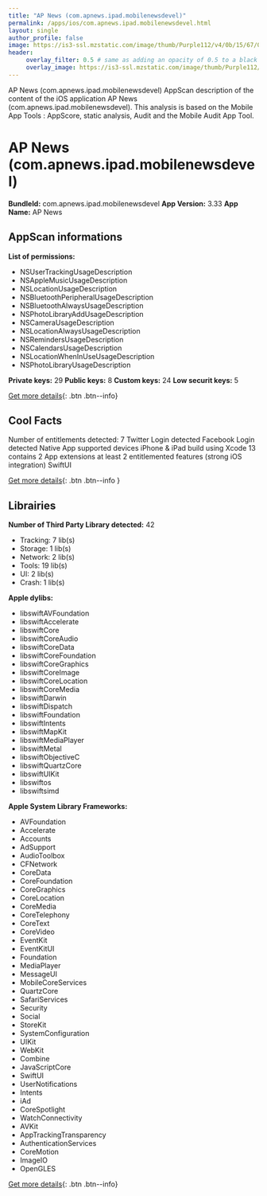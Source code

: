 ```yaml
---
title: "AP News (com.apnews.ipad.mobilenewsdevel)"
permalink: /apps/ios/com.apnews.ipad.mobilenewsdevel.html
layout: single
author_profile: false
image: https://is3-ssl.mzstatic.com/image/thumb/Purple112/v4/0b/15/67/0b1567f4-e846-f0e1-2864-74859ae13e3d/AppIcon-0-0-1x_U007emarketing-0-0-0-7-0-0-sRGB-0-0-0-GLES2_U002c0-512MB-85-220-0-0.png/512x512bb.jpg
header: 
     overlay_filter: 0.5 # same as adding an opacity of 0.5 to a black background
     overlay_image: https://is3-ssl.mzstatic.com/image/thumb/Purple112/v4/0b/15/67/0b1567f4-e846-f0e1-2864-74859ae13e3d/AppIcon-0-0-1x_U007emarketing-0-0-0-7-0-0-sRGB-0-0-0-GLES2_U002c0-512MB-85-220-0-0.png/512x512bb.jpg
---
```

AP News (com.apnews.ipad.mobilenewsdevel) AppScan description of the content of the iOS application AP News (com.apnews.ipad.mobilenewsdevel). This analysis is based on the Mobile App Tools : AppScore, static analysis, Audit and the Mobile Audit App Tool.

# AP News (com.apnews.ipad.mobilenewsdevel)

**BundleId:** com.apnews.ipad.mobilenewsdevel
**App Version:** 3.33
**App Name:** AP News


## AppScan informations 

**List of permissions:** 
- NSUserTrackingUsageDescription
- NSAppleMusicUsageDescription
- NSLocationUsageDescription
- NSBluetoothPeripheralUsageDescription
- NSBluetoothAlwaysUsageDescription
- NSPhotoLibraryAddUsageDescription
- NSCameraUsageDescription
- NSLocationAlwaysUsageDescription
- NSRemindersUsageDescription
- NSCalendarsUsageDescription
- NSLocationWhenInUseUsageDescription
- NSPhotoLibraryUsageDescription
  
  
**Private keys:** 29
**Public keys:** 8
**Custom keys:** 24
**Low securit keys:** 5
  
[Get more details](/pricing.html){: .btn .btn--info}

## Cool Facts

Number of entitlements detected: 7
Twitter Login detected
Facebook Login detected
Native App
supported devices iPhone & iPad
build using Xcode 13
contains 2 App extensions
at least 2 entitlemented features (strong iOS integration)
SwiftUI
  
[Get more details](/pricing.html){: .btn .btn--info }

## Librairies 
**Number of Third Party Library detected:** 42
- Tracking: 7 lib(s)
- Storage: 1 lib(s)
- Network: 2 lib(s)
- Tools: 19 lib(s)
- UI: 2 lib(s)
- Crash: 1 lib(s)


**Apple dylibs:**
- libswiftAVFoundation
- libswiftAccelerate
- libswiftCore
- libswiftCoreAudio
- libswiftCoreData
- libswiftCoreFoundation
- libswiftCoreGraphics
- libswiftCoreImage
- libswiftCoreLocation
- libswiftCoreMedia
- libswiftDarwin
- libswiftDispatch
- libswiftFoundation
- libswiftIntents
- libswiftMapKit
- libswiftMediaPlayer
- libswiftMetal
- libswiftObjectiveC
- libswiftQuartzCore
- libswiftUIKit
- libswiftos
- libswiftsimd


**Apple System Library Frameworks:**
- AVFoundation
- Accelerate
- Accounts
- AdSupport
- AudioToolbox
- CFNetwork
- CoreData
- CoreFoundation
- CoreGraphics
- CoreLocation
- CoreMedia
- CoreTelephony
- CoreText
- CoreVideo
- EventKit
- EventKitUI
- Foundation
- MediaPlayer
- MessageUI
- MobileCoreServices
- QuartzCore
- SafariServices
- Security
- Social
- StoreKit
- SystemConfiguration
- UIKit
- WebKit
- Combine
- JavaScriptCore
- SwiftUI
- UserNotifications
- Intents
- iAd
- CoreSpotlight
- WatchConnectivity
- AVKit
- AppTrackingTransparency
- AuthenticationServices
- CoreMotion
- ImageIO
- OpenGLES


  
[Get more details](/pricing.html){: .btn .btn--info}

